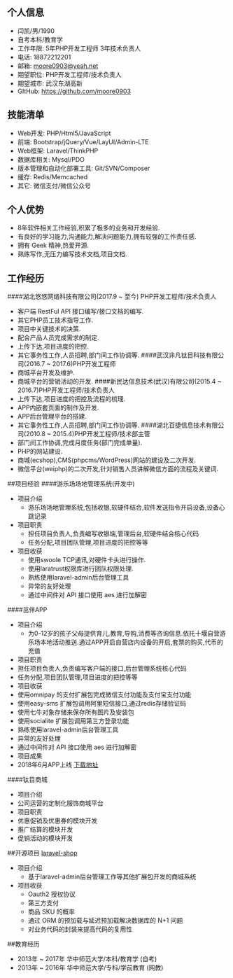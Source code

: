 ## 个人信息

- 闫凯/男/1990
- 自考本科/教育学
- 工作年限: 5年PHP开发工程师 3年技术负责人
- 电话: 18872212201
- 邮箱: moore0903@yeah.net
- 期望职位: PHP开发工程师/技术负责人
- 期望城市: 武汉东湖高新
- GItHub: https://github.com/moore0903

## 技能清单

- Web开发: PHP/Html5/JavaScript
- 前端: Bootstrap/jQuery/Vue/LayUI/Admin-LTE
- Web框架: Laravel/ThinkPHP
- 数据库相关: Mysql/PDO
- 版本管理和自动化部署工具: Git/SVN/Composer
- 缓存: Redis/Memcached
- 其它: 微信支付/微信公众号

## 个人优势
- 8年软件相关工作经验,积累了极多的业务和开发经验.
- 有良好的学习能力,沟通能力,解决问题能力,拥有较强的工作责任感.
- 拥有 Geek 精神,热爱开源.
- 熟练写作,无压力编写技术文档,项目文档.

## 工作经历
####湖北悠悠网络科技有限公司(2017.9 ~ 至今) PHP开发工程师/技术负责人
- 客户端 RestFul API 接口编写/接口文档的编写.
- 其它PHP员工技术指导工作.
- 项目中关键技术的决策.
- 配合产品人员完成需求的制定.
- 上传下达,项目进度的把控.
- 其它事务性工作,人员招聘,部门间工作协调等.
####武汉非凡钛目科技有限公司(2016.7 ~ 2017.6)PHP开发工程师
- 商城平台开发及维护.
- 商城平台的营销活动的开发.
####新民达信息技术(武汉)有限公司(2015.4 ~ 2016.7)PHP开发工程师/技术负责人
- 上传下达,项目进度的把控及流程的梳理.
- APP内嵌套页面的制作及开发.
- APP后台管理平台的搭建.
- 其它事务性工作,人员招聘,部门间工作协调等.
####湖北百捷信息技术有限公司(2010.8 ~ 2015.4)PHP开发工程师/技术部主管
- 部门间工作协调,完成月度任务(部门完成单量).
- PHP的网站建设.
- 商城(ecshop),CMS(phpcms/WordPress)网站的建设及二次开发.
- 微信平台(weiphp)的二次开发,针对销售人员讲解微信方面的流程及关键词.

##项目经验
####游乐场场地管理系统(开发中)
- 项目介绍
  - 游乐场场地管理系统,包括收银,软硬件结合,软件发送指令开启设备,设备心跳记录
- 项目职责
  - 担任项目负责人,负责编写收银端,管理后台,软硬件结合核心代码
  - 任务分配,项目团队管理,项目进度的把控等等
- 项目收获
  - 使用swoole TCP通讯,对硬件卡头进行操作.
  - 使用laratrust权限库进行团队权限处理.
  - 熟练使用laravel-admin后台管理工具
  - 异常的友好处理
  - 通过中间件对 API 接口使用 aes 进行加解密
  
####茁伴APP
- 项目介绍
  - 为0-12岁的孩子父母提供育儿,教育,导购,消费等咨询信息.依托十堰自营游乐场本地活动推送.通过APP开启自营店内设备的开启,套票的购买,代币的充值
- 项目职责
 - 担任项目负责人,负责编写客户端的接口,后台管理系统核心代码
 - 任务分配,项目团队管理,项目进度的把控等等
- 项目收获
 - 使用omnipay 的支付扩展包完成微信支付功能及支付宝支付功能
 - 使用easy-sms 扩展包调用阿里短信接口,通过redis存储验证码
 - 使用七牛对象存储来保存所有图片及安装包
 - 使用socialite 扩展包调用第三方登录功能
 - 熟练使用laravel-admin后台管理工具
 - 异常的友好处理
 - 通过中间件对 API 接口使用 aes 进行加解密
- 项目成果
 - 2018年6月APP上线 [下载地址](http://sj.qq.com/myapp/detail.htm?apkName=com.whzb.zhuoban)
 
####钛目商城
- 项目介绍
 - 公司运营的定制化服饰商城平台
- 项目职责
 - 优惠促销及优惠券的模块开发
 - 推广结算的模块开发
 - 促销活动的模块开发

##开源项目
 [laravel-shop](https://github.com/moore0903/laravel-shop)
 - 项目介绍
   - 基于laravel-admin后台管理工作等其他扩展包开发的商城系统
 - 项目收获
   - Oauth2 授权协议
   - 第三方支付
   - 商品 SKU 的概率
   - 通过 ORM 的预加载与延迟预加载解决数据库的 N+1 问题
   - 对业务代码的封装来提高代码的复用性
   
##教育经历
 - 2013年 ~ 2017年 华中师范大学/本科/教育学 (自考)
 - 2013年 ~ 2016年 华中师范大学/专科/学前教育 (网教)

